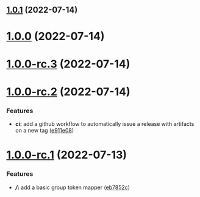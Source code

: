 ## [1.0.1](https://github.com/5-stones/keycloak-group-tokenmapper/compare/v1.0.0...v1.0.1) (2022-07-14)



# [1.0.0](https://github.com/5-stones/keycloak-group-tokenmapper/compare/v1.0.0-rc.3...v1.0.0) (2022-07-14)



# [1.0.0-rc.3](https://github.com/5-stones/keycloak-group-tokenmapper/compare/v1.0.0-rc.2...v1.0.0-rc.3) (2022-07-14)



# [1.0.0-rc.2](https://github.com/5-stones/keycloak-group-tokenmapper/compare/v1.0.0-rc.1...v1.0.0-rc.2) (2022-07-14)


### Features

* **ci:** add a github workflow to automatically issue a release with artifacts on a new tag ([e911e08](https://github.com/5-stones/keycloak-group-tokenmapper/commit/e911e08bfc4742dee7c4e2a83900566717d58296))



# [1.0.0-rc.1](https://github.com/5-stones/keycloak-group-tokenmapper/compare/eb7852c1dcf9549b3fec06f4c546bd9c24e4f333...v1.0.0-rc.1) (2022-07-13)


### Features

* ***/*:** add a basic group token mapper ([eb7852c](https://github.com/5-stones/keycloak-group-tokenmapper/commit/eb7852c1dcf9549b3fec06f4c546bd9c24e4f333))



